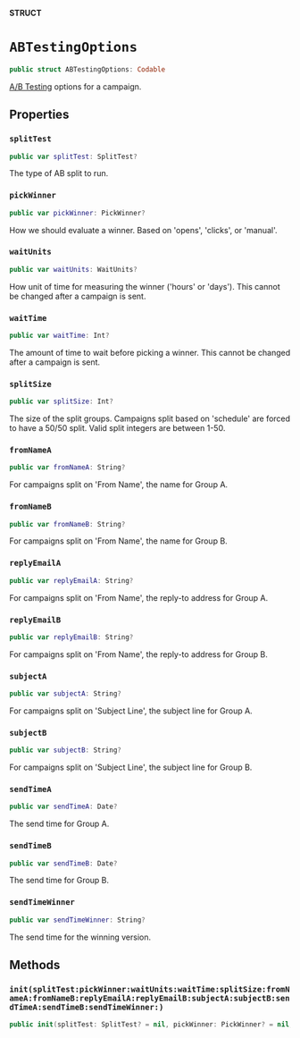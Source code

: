 **STRUCT**

# `ABTestingOptions`

```swift
public struct ABTestingOptions: Codable
```

[A/B Testing](https://mailchimp.com/help/about-ab-testing-campaigns/) options for a campaign.

## Properties
### `splitTest`

```swift
public var splitTest: SplitTest?
```

The type of AB split to run.

### `pickWinner`

```swift
public var pickWinner: PickWinner?
```

How we should evaluate a winner. Based on &#x27;opens&#x27;, &#x27;clicks&#x27;, or &#x27;manual&#x27;.

### `waitUnits`

```swift
public var waitUnits: WaitUnits?
```

How unit of time for measuring the winner (&#x27;hours&#x27; or &#x27;days&#x27;). This cannot be changed after a campaign is sent.

### `waitTime`

```swift
public var waitTime: Int?
```

The amount of time to wait before picking a winner. This cannot be changed after a campaign is sent.

### `splitSize`

```swift
public var splitSize: Int?
```

The size of the split groups. Campaigns split based on &#x27;schedule&#x27; are forced to have a 50/50 split. Valid split integers are between 1-50.

### `fromNameA`

```swift
public var fromNameA: String?
```

For campaigns split on &#x27;From Name&#x27;, the name for Group A.

### `fromNameB`

```swift
public var fromNameB: String?
```

For campaigns split on &#x27;From Name&#x27;, the name for Group B.

### `replyEmailA`

```swift
public var replyEmailA: String?
```

For campaigns split on &#x27;From Name&#x27;, the reply-to address for Group A.

### `replyEmailB`

```swift
public var replyEmailB: String?
```

For campaigns split on &#x27;From Name&#x27;, the reply-to address for Group B.

### `subjectA`

```swift
public var subjectA: String?
```

For campaigns split on &#x27;Subject Line&#x27;, the subject line for Group A.

### `subjectB`

```swift
public var subjectB: String?
```

For campaigns split on &#x27;Subject Line&#x27;, the subject line for Group B.

### `sendTimeA`

```swift
public var sendTimeA: Date?
```

The send time for Group A.

### `sendTimeB`

```swift
public var sendTimeB: Date?
```

The send time for Group B.

### `sendTimeWinner`

```swift
public var sendTimeWinner: String?
```

The send time for the winning version.

## Methods
### `init(splitTest:pickWinner:waitUnits:waitTime:splitSize:fromNameA:fromNameB:replyEmailA:replyEmailB:subjectA:subjectB:sendTimeA:sendTimeB:sendTimeWinner:)`

```swift
public init(splitTest: SplitTest? = nil, pickWinner: PickWinner? = nil, waitUnits: WaitUnits? = nil, waitTime: Int? = nil, splitSize: Int? = nil, fromNameA: String? = nil, fromNameB: String? = nil, replyEmailA: String? = nil, replyEmailB: String? = nil, subjectA: String? = nil, subjectB: String? = nil, sendTimeA: Date? = nil, sendTimeB: Date? = nil, sendTimeWinner: String? = nil)
```
